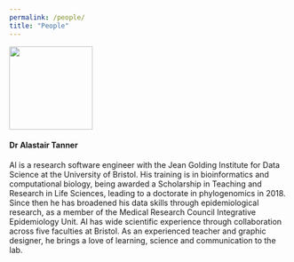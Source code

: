 ```yaml
---
permalink: /people/
title: "People"
---
```


<a href="https://www.mongodb.com/"><img src="https://github.com/altanner/anya_lab/blob/master/assets/images/al-portrait.jpgg" width="150" /></a> 

#### Dr Alastair Tanner

Al is a research software engineer with the Jean Golding Institute for Data Science at the University of Bristol. His training is in bioinformatics and computational biology, being awarded a Scholarship in Teaching and Research in Life Sciences, leading to a doctorate in phylogenomics in 2018. Since then he has broadened his data skills through epidemiological research, as a member of the Medical Research Council Integrative Epidemiology Unit. Al has wide scientific experience through collaboration across five faculties at Bristol. As an experienced teacher and graphic designer, he brings a love of learning, science and communication to the lab.
